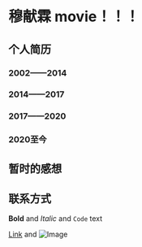 # 穆献霖 movie！！！
## 个人简历
### 2002——2014
### 2014——2017
### 2017——2020
### 2020至今
## 暂时的感想
## 联系方式

**Bold** and _Italic_ and `Code` text

[Link](url) and ![Image](src)
```

